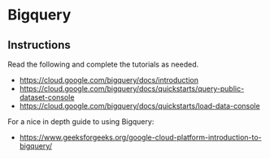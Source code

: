 # Bigquery

## Instructions

Read the following and complete the tutorials as needed.

- https://cloud.google.com/bigquery/docs/introduction
- https://cloud.google.com/bigquery/docs/quickstarts/query-public-dataset-console
- https://cloud.google.com/bigquery/docs/quickstarts/load-data-console

For a nice in depth guide to using Bigquery:

- https://www.geeksforgeeks.org/google-cloud-platform-introduction-to-bigquery/

